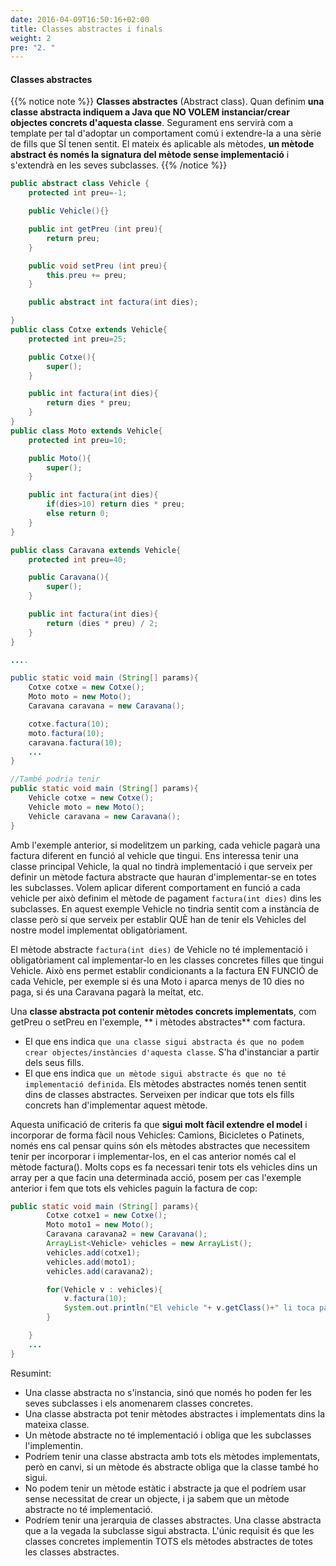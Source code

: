 ```yaml
---
date: 2016-04-09T16:50:16+02:00
title: Classes abstractes i finals
weight: 2
pre: "2. "
---
```



#### Classes abstractes

{{% notice note %}}
**Classes abstractes** (Abstract class). Quan definim **una classe abstracta indiquem a Java que NO VOLEM instanciar/crear objectes concrets d'aquesta classe**. Segurament ens servirà com a template per tal d'adoptar un comportament comú i extendre-la a una sèrie de fills que SÍ tenen sentit. El mateix és aplicable als mètodes, **un mètode abstract és només la signatura del mètode sense implementació** i s'extendrà en les seves subclasses.
{{% /notice %}}

```java
public abstract class Vehicle {
    protected int preu=-1;

    public Vehicle(){}

    public int getPreu (int preu){
        return preu;
    }

    public void setPreu (int preu){
        this.preu += preu;
    }

    public abstract int factura(int dies);

}
public class Cotxe extends Vehicle{
    protected int preu=25;

    public Cotxe(){
        super();
    }

    public int factura(int dies){
        return dies * preu;
    }
}
public class Moto extends Vehicle{
    protected int preu=10;

    public Moto(){
        super();
    }

    public int factura(int dies){
        if(dies>10) return dies * preu;
        else return 0;
    }
}

public class Caravana extends Vehicle{
    protected int preu=40;

    public Caravana(){
        super();
    }

    public int factura(int dies){
        return (dies * preu) / 2;
    }
}

....

public static void main (String[] params){
    Cotxe cotxe = new Cotxe(); 
    Moto moto = new Moto();  
    Caravana caravana = new Caravana();  

    cotxe.factura(10);
    moto.factura(10);
    caravana.factura(10);
    ...
}

//També podria tenir
public static void main (String[] params){
    Vehicle cotxe = new Cotxe(); 
    Vehicle moto = new Moto();  
    Vehicle caravana = new Caravana();   
}
```

Amb l'exemple anterior, si modelitzem un parking, cada vehicle pagarà una factura diferent en funció al vehicle que tingui. Ens interessa tenir una classe principal Vehicle, la qual no tindrà implementació i que serveix per definir un mètode factura abstracte que hauran d'implementar-se en totes les subclasses. Volem aplicar diferent comportament en funció a cada vehicle per això definim el mètode de pagament `factura(int dies)` dins les subclasses. En aquest exemple Vehicle no tindria sentit com a instància de classe però sí que serveix per establir QUÈ han de tenir els Vehicles del nostre model implementat obligatòriament.

El mètode abstracte `factura(int dies)` de Vehicle no té implementació i obligatòriament cal implementar-lo en les classes concretes filles que tingui Vehicle. Això ens permet establir condicionants a la factura EN FUNCIÓ de cada Vehicle, per exemple si és una Moto i aparca menys de 10 dies no paga, si és una Caravana pagarà la meitat, etc.

Una **classe abstracta pot contenir mètodes concrets implementats**, com getPreu o setPreu en l'exemple, ** i mètodes abstractes** com factura. 

- El que ens indica `que una classe sigui abstracta és que no podem crear objectes/instàncies d'aquesta classe`. S'ha d'instanciar a partir dels seus fills. 
- El que ens indica `que un mètode sigui abstracte és que no té implementació definida`. Els mètodes abstractes només tenen sentit dins de classes abstractes. Serveixen per indicar que tots els fills concrets han d'implementar aquest mètode.

Aquesta unificació de criteris fa que **sigui molt fàcil extendre el model** i incorporar de forma fàcil nous Vehicles: Camions, Bicicletes o Patinets, només ens cal pensar quins són els mètodes abstractes que necessitem tenir per incorporar i implementar-los, en el cas anterior només cal el mètode factura(). Molts cops es fa necessari tenir tots els vehicles dins un array per a que facin una determinada acció, posem per cas l'exemple anterior i fem que tots els vehicles paguin la factura de cop:

```java
public static void main (String[] params){
        Cotxe cotxe1 = new Cotxe();
        Moto moto1 = new Moto();
        Caravana caravana2 = new Caravana();
        ArrayList<Vehicle> vehicles = new ArrayList();
        vehicles.add(cotxe1);
        vehicles.add(moto1);
        vehicles.add(caravana2);

        for(Vehicle v : vehicles){
            v.factura(10);
            System.out.println("El vehicle "+ v.getClass()+" li toca pagar per 10 dies: " + v.factura(10)+" euros.");
        }

    }
    ...
}
```

Resumint:
- Una classe abstracta no s'instancia, sinó que només ho poden fer les seves subclasses i els anomenarem classes concretes.
- Una classe abstracta pot tenir mètodes abstractes i implementats dins la mateixa classe.
- Un mètode abstracte no té implementació i obliga que les subclasses l'implementin.
- Podríem tenir una classe abstracta amb tots els mètodes implementats, però en canvi, si un mètode és abstracte obliga que la classe també ho sigui.
- No podem tenir un mètode estàtic i abstracte ja que el podríem usar sense necessitat de crear un objecte, i ja sabem que un mètode abstracte no té implementació.
- Podríem tenir una jerarquia de classes abstractes. Una classe abstracta que a la vegada la subclasse sigui abstracta. L'únic requisit és que les classes concretes implementin TOTS els mètodes abstractes de totes les classes abstractes.
